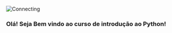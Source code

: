 ![Connecting](https://user-images.githubusercontent.com/81690594/130858975-c8e1caa1-f39b-45c1-83c7-98962fef0cb7.gif)

### Olá! Seja Bem vindo ao curso de introdução ao Python! 
